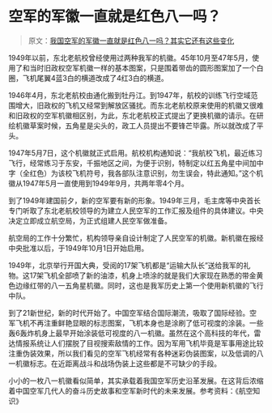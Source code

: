 # 空军的军徽一直就是红色八一吗？

> 原文：[我国空军的军徽一直就是红色八一吗？其实它还有这些变化](https://www.sohu.com/a/344342357_154406?scm=1002.44003c.fe0165017c.PC_ARTICLE_REC)

1949年以前，东北老航校曾经使用过两种我军的机徽。45年10月至47年5月，使用了和当时旧政权空军机徽一样的基本图案，只是围着带齿的圆形图案加了一个白圈，飞机尾翼4蓝3白的横道改成了4红3白的横道。

1946年4月，东北老航校由通化搬到牡丹江。到1947年，航校的训练飞行空域范围增大，旧政权的飞机又经常到解放区骚扰。而东北老航校原来使用的机徽又很难和旧政权的空军机徽相区别，为此，东北老航校正式提出了更换机徽的请示。在研绘机徽草案时候，五角星是尖头的，政工人员提出不要锋芒毕露。所以就改成了平头。

1947年5月7日，这个机徽就正式启用。航校机构通知说：“我航校飞机，最近练习飞行，经常练习于东安，千振地区之间，为便于识别，特制定以红五角星中间加中字（全红色）为该校飞机符号，我各部队注意识别，勿生误会，特此通知。”这个机徽从1947年5月一直使用到1949年9月，共两年零4个月。

到了1949年建国前夕，新的空军要有新的形象。1949年三月，毛主席等中央首长专门听取了东北老航校领导的为建立人民空军的工作汇报及组件的具体建议。中央决定立即成立航空局，为正式组建人民空军做准备。

航空局的工作十分繁忙，机构领导亲自设计制定了人民空军的机徽。新机徽在报经中央批准以后，于1949年10月1日开始启用。

1949年，北京举行开国大典，受阅的17架飞机都是“运输大队长”送给我军的礼物。这17架飞机全部喷了新的油漆，机身上喷涂的就是我们大家现在熟悉的带金黄色边缘红带的八一五角星机徽。同时，这也是我军历史上第一个使用新机徽的飞行中队。

到了21新世纪，新的时代开始了。中国空军结合国际潮流，吸取了国际经验。空军飞机不再注重鲜艳显眼的标志图案，飞机本身也是涂刷了低可视度的涂装。一些轰6轰炸机身上最早开始涂装低可视度的八一机徽。虽然在这个高科技的年代，雷达情报系统让人们摆脱了目视搜索敌情的工作。因为军用飞机毕竟是军事用途比较注重伪装效果，所以我们看见的空军飞机经常有各种迷彩伪装图案，以及低调的八一机徽标志。在近距离战斗和战场伪装上这些都是不可缺少的手段。

小小的一枚八一机徽看似简单，其实承载着我国空军历史沿革发展。在这背后浓缩着中国空军几代人的奋斗历史故事和空军新时代的未来发展。参考资料：《航空知识》
